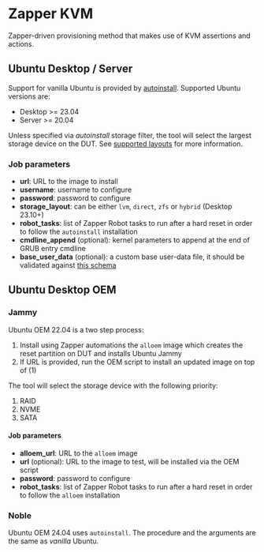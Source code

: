 # Zapper KVM

Zapper-driven provisioning method that makes use of KVM assertions and actions.

## Ubuntu Desktop / Server

Support for vanilla Ubuntu is provided by [autoinstall](https://canonical-subiquity.readthedocs-hosted.com/en/latest/intro-to-autoinstall.html). Supported Ubuntu versions are:

- Desktop >= 23.04
- Server >= 20.04

Unless specified via _autoinstall_ storage filter, the tool will select the largest storage device on the DUT. See [supported layouts](https://canonical-subiquity.readthedocs-hosted.com/en/latest/reference/autoinstall-reference.html#supported-layouts) for more information.

### Job parameters

- __url__: URL to the image to install
- __username__: username to configure
- __password__: password to configure
- **storage_layout**: can be either `lvm`, `direct`, `zfs` or `hybrid` (Desktop 23.10+)
- **robot_tasks**: list of Zapper Robot tasks to run after a hard reset in order to follow the `autoinstall` installation
- **cmdline_append** (optional): kernel parameters to append at the end of GRUB entry cmdline
- **base_user_data** (optional): a custom base user-data file, it should be validated against [this schema](https://canonical-subiquity.readthedocs-hosted.com/en/latest/reference/autoinstall-schema.html)

## Ubuntu Desktop OEM

### Jammy

Ubuntu OEM 22.04 is a two step process:

1. Install using Zapper automations the `alloem` image which creates the reset partition on DUT and installs Ubuntu Jammy
2. If URL is provided, run the OEM script to install an updated image on top of (1)

The tool will select the storage device with the following priority:

1. RAID
2. NVME
3. SATA

#### Job parameters

- __alloem_url__: URL to the `alloem` image
- __url__ (optional): URL to the image to test, will be installed via the OEM script
- __password__: password to configure
- **robot_tasks**: list of Zapper Robot tasks to run after a hard reset in order to follow the `alloem` installation

### Noble

Ubuntu OEM 24.04 uses `autoinstall`. The procedure and the arguments are the same as _vanilla_ Ubuntu.
